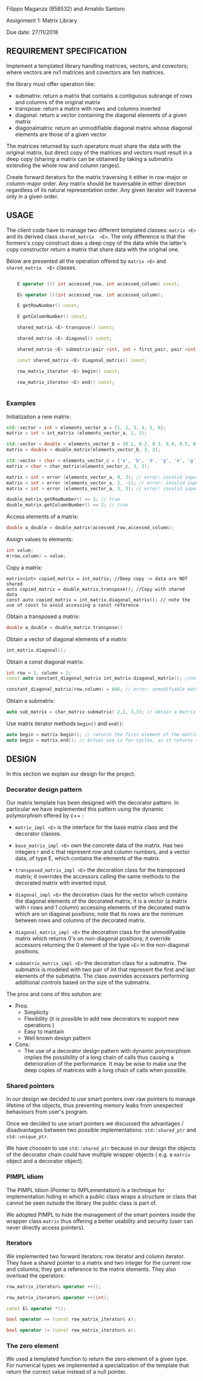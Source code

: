 Filippo Maganza (858532) and Arnaldo Santoro

Assignment 1: Matrix Library

Due date: 27/11/2018 

## REQUIREMENT SPECIFICATION

Implement a templated library handling matrices, vectors, and covectors; where vectors are nx1 matrices and covectors are 1xn matrices.

the library must offer operation like:

* submatrix: return a matrix that contains a contiguous subrange of rows and columns of the original matrix
* transpose: return a matrix with rows and columns inverted
* diagonal: return a vector containing the diagonal elements of a given matrix
* diagonalmatrix: return an unmodifiable diagonal matrix whose diagonal elements are those of a given vector

The matrices returned by such operators must share the data with the original matrix, but direct copy of the matrices and vectors must result in a deep copy (sharing a matrix can be obtained by taking a submatrix extending the whole row and column ranges).

Create forward iterators for the matrix traversing it either in row-major or column-major order. Any matrix should be traversable in either direction regardless of its natural representation order. Any given iterator will traverse only in a given order.

## USAGE

The client code have to manage two different templated classes: `matrix <E>` and its derived class `shared_matrix  <E>`. The only difference is that the formers's copy construct does a deep copy of the data while the latter's copy constructor return a matrix that share data with the original one.

Below are presented all the operation offered by `matrix <E>` and `shared_matrix  <E>` classes.

``` c++

    E operator ()( int accessed_row, int accessed_column) const;

    E& operator ()(int accessed_row, int accessed_column);

    E getRowNumber() const;

    E getColumnNumber() const;

    shared_matrix <E> transpose() const;

    shared_matrix <E> diagonal() const;

    shared_matrix <E> submatrix(pair <int, int > first_pair, pair <int ,int > second_pair) const;

    const shared_matrix <E> diagonal_matrix() const;

    row_matrix_iterator <E> begin() const;

    row_matrix_iterator <E> end() const;
    
```
### Examples

Initialization a new matrix:

``` c++
std::vector < int > elements_vector_a = {1, 2, 3, 4, 5, 6};
matrix < int > int_matrix (elements_vector_a, 2, 3);

std::vector < double > elements_vector_b = {0.1, 0.2, 0.3, 0.4, 0.5, 0.6};
matrix < double > double_matrix(elements_vector_b, 3, 2);

std::vector < char > elements_vector_c = {'a', 'b', 'd', 'g', 'e', 'g', '', '4', ']'};
matrix < char > char_matrix(elements_vector_c, 3, 3);

matrix < int > error (elements_vector_a, 0, 3); // error: invalid input row
matrix < int > error (elements_vector_a, 2, -1); // error: invalid input column
matrix < int > error (elements_vector_a, 3, 3); // error: invalid input vector

double_matrix.getRowNumber() == 3; // true
double_matrix.getColumnNumber() == 2; // true
```

Access elements of a matrix:

``` c++
double a_double = double_matrix(accessed_row,accessed_column);
```

Assign values to elements:

``` c++
int value;
m(row,column) = value;
```

Copy a matrix:
```
matrix<int> copied_matrix = int_matrix; //Deep copy -> data are NOT shared
auto copied_matrix = double_matrix.transpose(); //Copy with shared data
const auto copied_matrix = int_matrix.diagonal_matrix(); // note the use of const to avoid accessing a const reference
```

Obtain a transposed a matrix:
``` c++
double a_double = double_matrix.transpose()
```

Obtain a vector of diagonal elements of a matrix:
``` c++
int_matrix.diagonal();
```

Obtain a const diagonal matrix:
``` c++
int row = 1, column = 2;
const auto constant_diagonal_matrix int_matrix.diagonal_matrix(); //note the use of const

constant_diagonal_matrix(row,column) = 666; // error: unmodifyable matrix
```

Obtain a submatrix:
``` c++
auto sub_matrix = char_matrix.submatrix( 2,2, 3,3); // obtain a matrix which is a 2x2 submatrix with the element of the base matrix in position 2,2 as first element  
```

Use matrix iterator methods `begin()` and `end()`:
``` c++
auto begin = matrix.begin(); // returns the first element of the matrix.
auto begin = matrix.end(); // Actual use is for cycles, as it returns the first past-the-end element of the matrix.
```

## DESIGN

In this section we explain our design for the project.
 
### Decorator design pattern

Our matrix template has been designed with the decorator pattern. In particular we have implemented this pattern using the dynamic polymorphism offered by c++ :

* `matrix_impl <E>` is the interface for the base matrix class and the decorator classes. 

* `base_matrix_impl <E>` own the concrete data of the matrix. Has two integers r and c that represent row and column numbers, and a vector data, of type E, which contains the elements of the matrix. 

* `transposed_matrix_impl <E>`
        the decoration class for the transposed matrix;
        it overrides the accessors calling the same methods to the decorated matrix with inverted input. 

* `diagonal_impl <E>`
        the decoration class for the vector which contains the diagonal elements of the decorated matrix;
        it is a vector (a matrix with r rows and 1 column) accessing elements of the decorated matrix which are on diagonal positions; note that its rows are the minimum between rows and columns of the decorated matrix.
    
* `diagonal_matrix_impl <E>`
        the decoration class for the unmodifyable matrix which returns 0's on non-diagonal positions;
        it override accessors returning the 0 element of the type `<E>` in the non-diagonal positions.

* `submatrix_matrix_impl <E>`
        the decoration class for a submatrix. The submatrix is modeled with two pair of int that represent the first and last elements of the submatrix. The class overrides accessors performing additional controls based on the size of the submatrix.
        
The pros and cons of this solution are:

* Pros: 
    * Simplicity
    * Flexibility (it is possible to add new decorators to support new operations )
    * Easy to mantain 
    * Well known design pattern
* Cons: 
    * The use of a decorator design pattern with dynamic polymorphism implies the possibility of a long chain of calls thus causing a deterioration of the performance. It may be wise to make use the deep copies of matrices with a long chain of calls when possible.

### Shared pointers
In our design we decided to use smart ponters over raw pointers to manage lifetime of the objects, thus preventing memory leaks from unexpected behaviours from user's program.

Once we decided to use smart pointers we discussed the advantages / disadvantages between two possible implementations: `std::shared_ptr` and `std::unique_ptr`.

We have choosen to use `std::shared_ptr` because in our design the objects of the decorator chain could have multiple wrapper objects ( e.g. a `matrix` object and a decorator object).

### PIMPL idiom
The PIMPL Idiom (Pointer to IMPLementation) is a technique for implementation hiding in which a public class wraps a structure or class that cannot be seen outside the library the public class is part of.

We adopted PIMPL to hide the management of the smart pointers inside the wrapper class `matrix` thus offering a better usability and security (user can never directly access pointers).


### Iterators
We implemented two forward iterators: row iterator and column iterator.
They have a shared pointer to a matrix and two integer for the current row and columns; they get a reference to the matrix elements. 
They also overload the operators:

``` c++
row_matrix_iterator& operator ++();

row_matrix_iterator& operator ++(int);

const E& operator *();

bool operator == (const row_matrix_iterator& x);

bool operator != (const row_matrix_iterator& x);

```

### The zero element
We used a templated function to return the zero element of a given type. For numerical types we implemented a specialization of the template that return the correct value instead of a null pointer.

